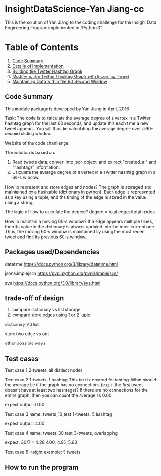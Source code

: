 # InsightDataScience-Yan Jiang-cc

This is the solution of Yan Jiang to the coding challenge for the Insight Data Engineering Program implemented in "Python 3".

# Table of Contents
1. [Code Summary](README.md#code-summary)
2. [Details of Implementation](README.md#details-of-implementation)
3. [Building the Twitter Hashtag Graph](README.md#building-the-twitter-hashtag-graph)
4. [Modifying the Twitter Hashtag Graph with Incoming Tweet](README.md#modifying-the-twitter-hashtag-graph-with-incoming-tweet)
5. [Maintaining Data within the 60 Second Window](README.md#maintaining-data-within-the-60-second-window)


## Code Summary
This module package is developed by Yan Jiang in April, 2016. 

Task: The code is to calculate the average degree of a vertex in a Twitter hashtag graph for the last 60 seconds, and update this each time a new tweet appears. You will thus be calculating the average degree over a 60-second sliding window.

Website of the code chanllenge:

The solution is based on: 
1) Read tweets data, convert into json object, and extract "created_at" and "hashtags" information.
2) Calculate the average degree of a vertex in a Twitter hashtag graph in a 60-s window.

How to represent and store edges and nodes?
The graph is storaged and maintained by a hashtable (dictionary in python). Each edge is represented as a key using a tuple, and the timing of the edge is stored in the value using a string.  

The logic of how to calculate the degree?
degree = total edges/total nodes

How to maintain a moving 60-s window?
If a edge appears multiple times, then its value in the dictionary is always updated into the most current one.
Thus, the moving 60-s window is maintained by using the most recent tweet and find its previous 60-s window.


## Packages used/Dependencies
datetime
https://docs.python.org/3/library/datetime.html

json/simplejson
https://pypi.python.org/pypi/simplejson/

sys
https://docs.python.org/3.0/library/sys.html

## trade-off of design

1. compare dictionary vs list storage
2. compare store edges using 1 or 2 tuple

dictionary VS list

store two edge vs one

other possible ways

## Test cases
 
Test case 1
2-tweets, all distinct nodes


Test case 2
1-tweets, 1 hashtag
This test is created for testing:
What should the average be if the graph has no connections 
(e.g. if the first tweet doesn't have at least two hashtags)?
If there are no connections for the entire graph, then you can count the average as 0.00.

expect output: 0.00

Test case 3
name: tweets_10_test
1-tweets, 5 hashtag 

expect output: 4.00

Test case 4
name: tweets_30_test
3-tweets, overlapping

expect: 30/7 = 4.28
4.00, 4.85, 5.63

Test case 5
insight example: 9 tweets

## How to run the program




